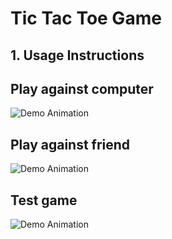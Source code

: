 
# Tic Tac Toe Game


## 1. Usage Instructions


## Play against computer
![Demo Animation](../assets/computer-game.gif?raw=true)

## Play against friend
![Demo Animation](../assets/multi-player-game?raw=true)

## Test game
![Demo Animation](../assets/test?raw=true)
